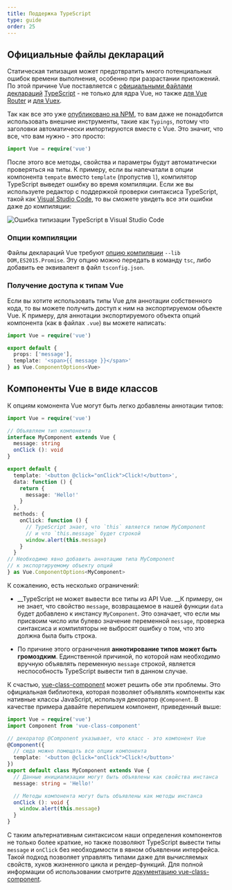 ```yaml
---
title: Поддержка TypeScript
type: guide
order: 25
---
```


## Официальные файлы деклараций

Статическая типизация может предотвратить много потенциальных ошибок времени выполнения, особенно при разрастании приложений. По этой причине Vue поставляется с [официальными файлами деклараций](https://github.com/vuejs/vue/tree/dev/types) [TypeScript](https://www.typescriptlang.org/) - не только для ядра Vue, но также [для Vue Router](https://github.com/vuejs/vue-router/tree/dev/types) и [для Vuex](https://github.com/vuejs/vuex/tree/dev/types).

Так как все это уже [опубликовано на NPM](https://unpkg.com/vue/types/), то вам даже не понадобится использовать внешние инструменты, такие как `Typings`, потому что заголовки автоматически импортируются вместе с Vue. Это значит, что все, что вам нужно - это просто:

``` ts
import Vue = require('vue')
```

После этого все методы, свойства и параметры будут автоматически проверяться на типы. К примеру, если вы напечатали в опции компонента `tempate` вместо `template` (пропустив `l`), компилятор TypeScript выведет ошибку во время компиляции. Если же вы используете редактор с поддержкой проверки синтаксиса TypeScript, такой как [Visual Studio Code](https://code.visualstudio.com/), то вы сможете увидеть все эти ошибки даже до компиляции:

![Ошибка типизации TypeScript в Visual Studio Code](/images/typescript-type-error.png)

### Опции компиляции

Файлы деклараций Vue требуют [опцию компиляции](https://www.typescriptlang.org/docs/handbook/compiler-options.html) `--lib DOM,ES2015.Promise`. Эту опцию можно передать в команду `tsc`, либо добавить ее эквивалент в файл `tsconfig.json`.

### Получение доступа к типам Vue

Если вы хотите использовать типы Vue для аннотации собственного кода, то вы можете получить доступ к ним на экспортируемом объекте Vue. К примеру, для аннотации экспортируемого объекта опций компонента (как в файлах `.vue`) вы можете написать:

``` ts
import Vue = require('vue')

export default {
  props: ['message'],
  template: '<span>{{ message }}</span>'
} as Vue.ComponentOptions<Vue>
```

## Компоненты Vue в виде классов

К опциям комонента Vue могут быть легко добавлены аннотации типов:

``` ts
import Vue = require('vue')

// Объявляем тип компонента
interface MyComponent extends Vue {
  message: string
  onClick (): void
}

export default {
  template: '<button @click="onClick">Click!</button>',
  data: function () {
    return {
      message: 'Hello!'
    }
  },
  methods: {
    onClick: function () {
      // TypeScript знает, что `this` является типом MyComponent
      // и что `this.message` будет строкой
      window.alert(this.message)
    }
  }
// Необходимо явно добавить аннотацию типа MyComponent
// к экспортируемому объекту опций
} as Vue.ComponentOptions<MyComponent>
```

К сожалению, есть несколько ограничений:

- __TypeScript не может вывести все типы из API Vue. __К примеру, он не знает, что свойство `message`, возвращаемое в нашей функции `data` будет добавлено к инстансу `MyComponent`. Это означает, что если мы присвоим число или булево значение переменной `message`, проверка синтаксиса и компиляторы не выбросят ошибку о том, что это должна была быть строка.

- По причине этого ограничения __аннотирование типов может быть громоздким__. Единственной причиной, по которой нам необходимо вручную объявлять переменную `message` строкой, является неспособность TypeScript вывести тип в данном случае.

К счастью, [vue-class-component](https://github.com/vuejs/vue-class-component) может решить обе эти проблемы. Это официальная библиотека, которая позволяет объявлять компоненты как нативные классы JavaScript, используя декоратор `@Component`. В качестве примера давайте перепишем компонент, приведенный выше:

``` ts
import Vue = require('vue')
import Component from 'vue-class-component'

// декоратор @Component указывает, что класс - это компонент Vue
@Component({
  // сюда можно помещать все опции компонента
  template: '<button @click="onClick">Click!</button>'
})
export default class MyComponent extends Vue {
  // Данные инициализации могут быть объявлены как свойства инстанса
  message: string = 'Hello!'

  // Методы компонента могут быть объявлены как методы инстанса
  onClick (): void {
    window.alert(this.message)
  }
}
```

С таким альтернативным синтаксисом наши определения компонентов не только более краткие, но также позволяют TypeScript вывести типы `message` и `onClick` без необходимости в явном объявлении интерфейса. Такой подход позволяет управлять типами даже для вычисляемых свойств, хуков жизненного цикла и рендер-функций. Для полной информации об использовании смотрите [документацию vue-class-component](https://github.com/vuejs/vue-class-component#vue-class-component).
